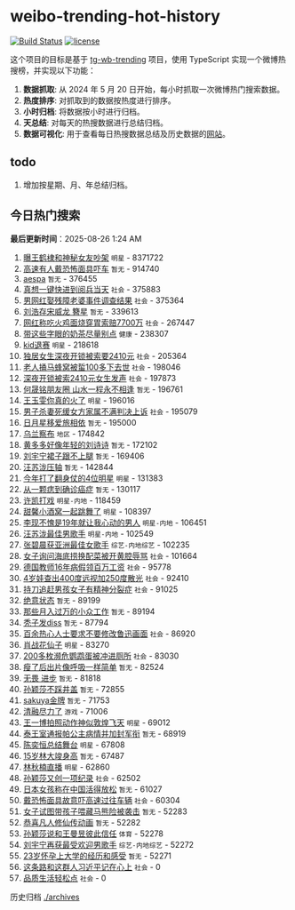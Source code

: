 # weibo-trending-hot-history

[![Build Status](https://github.com/lxw15337674/weibo-trending-hot-history/actions/workflows/nodejs.yml/badge.svg)](https://github.com/lxw15337674/weibo-trending-hot-history/actions)
[![license](https://img.shields.io/github/license/lxw15337674/weibo-trending-hot-history)](https://github.com/lxw15337674/weibo-trending-hot-history/blob/master/LICENSE)


这个项目的目标是基于 [tg-wb-trending](https://github.com/xiadd/tg-wb-trending) 项目，使用 TypeScript 实现一个微博热搜榜，并实现以下功能：

1. **数据抓取**: 从 2024 年 5 月 20 日开始，每小时抓取一次微博热门搜索数据。
2. **热度排序**: 对抓取到的数据按热度进行排序。
3. **小时归档**: 将数据按小时进行归档。
4. **天总结**: 对每天的热搜数据进行总结归档。
5. **数据可视化**: 用于查看每日热搜数据总结及历史数据的[网站](https://weibo-trending-hot-history.vercel.app/)。

## todo

1. 增加按星期、月、年总结归档。



## 今日热门搜索




























































































































































































































































































































































































































































































































































































































































































































































































































































































































































































































































































































































































































































































































































































































































































































































































































































































































































































































































































































































































































































































































































































































































































































































































































































































































































































































































































































































































































































































































































































































































































































































































































































































































































































































































































































































































































































































































































































































































































































































































































































































































































































































































































































































































































































































































































































































































































































































































































































































































































































































































































































































































































































































































































































































































































































































































































































































































































































































































































































































































































































































































































































































































































































































































































































































































































































































































































































































































































































































































































































































































































































































































































































































































































































































































































































































































































































































































































































































































































































































































































































































































































































































































































































































































































































































































































































































































































































































































































































































































































































































































































































































































































































































































































































































































































































































































































































































































































































































































































































































































































































































































































































































































































































































































































































































































































































































































































































































<!-- BEGIN -->

**最后更新时间**：2025-08-26 1:24 AM
1. [曝王鹤棣和神秘女友吵架](https://m.weibo.cn/search?containerid=100103type%3D1%26t%3D10%26q%3D%23%E6%9B%9D%E7%8E%8B%E9%B9%A4%E6%A3%A3%E5%92%8C%E7%A5%9E%E7%A7%98%E5%A5%B3%E5%8F%8B%E5%90%B5%E6%9E%B6%23&stream_entry_id=31&isnewpage=1&extparam=seat%3D1%26q%3D%2523%25E6%259B%259D%25E7%258E%258B%25E9%25B9%25A4%25E6%25A3%25A3%25E5%2592%258C%25E7%25A5%259E%25E7%25A7%2598%25E5%25A5%25B3%25E5%258F%258B%25E5%2590%25B5%25E6%259E%25B6%2523%26cate%3D5001%26stream_entry_id%3D31%26realpos%3D11%26dgr%3D0%26flag%3D4%26pos%3D11%26lcate%3D5001%26filter_type%3Drealtimehot%26band_rank%3D11%26c_type%3D31%26display_time%3D1756139730%26pre_seqid%3D17561397304110286734766) `明星` - 8371722
2. [高速有人戴恐怖面具吓车](https://m.weibo.cn/search?containerid=100103type%3D1%26t%3D10%26q%3D%23%E9%AB%98%E9%80%9F%E6%9C%89%E4%BA%BA%E6%88%B4%E6%81%90%E6%80%96%E9%9D%A2%E5%85%B7%E5%90%93%E8%BD%A6%23&stream_entry_id=31&isnewpage=1&extparam=seat%3D1%26q%3D%2523%25E9%25AB%2598%25E9%2580%259F%25E6%259C%2589%25E4%25BA%25BA%25E6%2588%25B4%25E6%2581%2590%25E6%2580%2596%25E9%259D%25A2%25E5%2585%25B7%25E5%2590%2593%25E8%25BD%25A6%2523%26cate%3D5001%26stream_entry_id%3D31%26realpos%3D1%26dgr%3D0%26flag%3D1%26pos%3D0%26lcate%3D5001%26filter_type%3Drealtimehot%26band_rank%3D1%26c_type%3D31%26display_time%3D1756139730%26pre_seqid%3D17561397304110286734766) `暂无` - 914740
3. [aespa](https://m.weibo.cn/search?containerid=100103type%3D1%26t%3D10%26q%3Daespa&stream_entry_id=31&isnewpage=1&extparam=seat%3D1%26q%3Daespa%26cate%3D5001%26stream_entry_id%3D31%26realpos%3D2%26dgr%3D0%26flag%3D1%26pos%3D1%26lcate%3D5001%26filter_type%3Drealtimehot%26band_rank%3D2%26c_type%3D31%26display_time%3D1756139730%26pre_seqid%3D17561397304110286734766) `暂无` - 376455
4. [真想一键快进到阅兵当天](https://m.weibo.cn/search?containerid=100103type%3D1%26t%3D10%26q%3D%23%E7%9C%9F%E6%83%B3%E4%B8%80%E9%94%AE%E5%BF%AB%E8%BF%9B%E5%88%B0%E9%98%85%E5%85%B5%E5%BD%93%E5%A4%A9%23&stream_entry_id=31&isnewpage=1&extparam=seat%3D1%26q%3D%2523%25E7%259C%259F%25E6%2583%25B3%25E4%25B8%2580%25E9%2594%25AE%25E5%25BF%25AB%25E8%25BF%259B%25E5%2588%25B0%25E9%2598%2585%25E5%2585%25B5%25E5%25BD%2593%25E5%25A4%25A9%2523%26cate%3D5001%26stream_entry_id%3D31%26realpos%3D3%26dgr%3D0%26flag%3D0%26pos%3D2%26lcate%3D5001%26filter_type%3Drealtimehot%26band_rank%3D3%26c_type%3D31%26display_time%3D1756139730%26pre_seqid%3D17561397304110286734766) `社会` - 375883
5. [男网红娶残障老婆事件调查结果](https://m.weibo.cn/search?containerid=100103type%3D1%26t%3D10%26q%3D%23%E7%94%B7%E7%BD%91%E7%BA%A2%E5%A8%B6%E6%AE%8B%E9%9A%9C%E8%80%81%E5%A9%86%E4%BA%8B%E4%BB%B6%E8%B0%83%E6%9F%A5%E7%BB%93%E6%9E%9C%23&stream_entry_id=31&isnewpage=1&extparam=seat%3D1%26q%3D%2523%25E7%2594%25B7%25E7%25BD%2591%25E7%25BA%25A2%25E5%25A8%25B6%25E6%25AE%258B%25E9%259A%259C%25E8%2580%2581%25E5%25A9%2586%25E4%25BA%258B%25E4%25BB%25B6%25E8%25B0%2583%25E6%259F%25A5%25E7%25BB%2593%25E6%259E%259C%2523%26cate%3D5001%26stream_entry_id%3D31%26realpos%3D4%26dgr%3D0%26flag%3D0%26pos%3D4%26lcate%3D5001%26filter_type%3Drealtimehot%26band_rank%3D4%26c_type%3D31%26display_time%3D1756139730%26pre_seqid%3D17561397304110286734766) `社会` - 375364
6. [刘浩存宋威龙 簪星](https://m.weibo.cn/search?containerid=100103type%3D1%26t%3D10%26q%3D%E5%88%98%E6%B5%A9%E5%AD%98%E5%AE%8B%E5%A8%81%E9%BE%99+%E7%B0%AA%E6%98%9F&stream_entry_id=31&isnewpage=1&extparam=seat%3D1%26q%3D%25E5%2588%2598%25E6%25B5%25A9%25E5%25AD%2598%25E5%25AE%258B%25E5%25A8%2581%25E9%25BE%2599%2520%25E7%25B0%25AA%25E6%2598%259F%26cate%3D5001%26stream_entry_id%3D31%26realpos%3D5%26dgr%3D0%26flag%3D1%26pos%3D5%26lcate%3D5001%26filter_type%3Drealtimehot%26band_rank%3D5%26c_type%3D31%26display_time%3D1756139730%26pre_seqid%3D17561397304110286734766) `暂无` - 339613
7. [网红称吃火鸡面烧穿胃索赔7700万](https://m.weibo.cn/search?containerid=100103type%3D1%26t%3D10%26q%3D%23%E7%BD%91%E7%BA%A2%E7%A7%B0%E5%90%83%E7%81%AB%E9%B8%A1%E9%9D%A2%E7%83%A7%E7%A9%BF%E8%83%83%E7%B4%A2%E8%B5%947700%E4%B8%87%23&stream_entry_id=31&isnewpage=1&extparam=seat%3D1%26q%3D%2523%25E7%25BD%2591%25E7%25BA%25A2%25E7%25A7%25B0%25E5%2590%2583%25E7%2581%25AB%25E9%25B8%25A1%25E9%259D%25A2%25E7%2583%25A7%25E7%25A9%25BF%25E8%2583%2583%25E7%25B4%25A2%25E8%25B5%25947700%25E4%25B8%2587%2523%26cate%3D5001%26stream_entry_id%3D31%26realpos%3D6%26dgr%3D0%26flag%3D0%26pos%3D6%26lcate%3D5001%26filter_type%3Drealtimehot%26band_rank%3D6%26c_type%3D31%26display_time%3D1756139730%26pre_seqid%3D17561397304110286734766) `社会` - 267447
8. [带这些字眼的奶茶尽量别点](https://m.weibo.cn/search?containerid=100103type%3D1%26t%3D10%26q%3D%23%E5%B8%A6%E8%BF%99%E4%BA%9B%E5%AD%97%E7%9C%BC%E7%9A%84%E5%A5%B6%E8%8C%B6%E5%B0%BD%E9%87%8F%E5%88%AB%E7%82%B9%23&stream_entry_id=31&isnewpage=1&extparam=seat%3D1%26q%3D%2523%25E5%25B8%25A6%25E8%25BF%2599%25E4%25BA%259B%25E5%25AD%2597%25E7%259C%25BC%25E7%259A%2584%25E5%25A5%25B6%25E8%258C%25B6%25E5%25B0%25BD%25E9%2587%258F%25E5%2588%25AB%25E7%2582%25B9%2523%26cate%3D5001%26stream_entry_id%3D31%26realpos%3D7%26dgr%3D0%26flag%3D0%26pos%3D7%26lcate%3D5001%26filter_type%3Drealtimehot%26band_rank%3D7%26c_type%3D31%26display_time%3D1756139730%26pre_seqid%3D17561397304110286734766) `健康` - 238307
9. [kid退赛](https://m.weibo.cn/search?containerid=100103type%3D1%26t%3D10%26q%3D%23kid%E9%80%80%E8%B5%9B%23&stream_entry_id=31&isnewpage=1&extparam=seat%3D1%26q%3D%2523kid%25E9%2580%2580%25E8%25B5%259B%2523%26cate%3D5001%26stream_entry_id%3D31%26realpos%3D18%26dgr%3D0%26flag%3D0%26pos%3D18%26lcate%3D5001%26filter_type%3Drealtimehot%26band_rank%3D18%26c_type%3D31%26display_time%3D1756139730%26pre_seqid%3D17561397304110286734766) `明星` - 218618
10. [独居女生深夜开锁被索要2410元](https://m.weibo.cn/search?containerid=100103type%3D1%26t%3D10%26q%3D%23%E7%8B%AC%E5%B1%85%E5%A5%B3%E7%94%9F%E6%B7%B1%E5%A4%9C%E5%BC%80%E9%94%81%E8%A2%AB%E7%B4%A2%E8%A6%812410%E5%85%83%23&stream_entry_id=31&isnewpage=1&extparam=seat%3D1%26q%3D%2523%25E7%258B%25AC%25E5%25B1%2585%25E5%25A5%25B3%25E7%2594%259F%25E6%25B7%25B1%25E5%25A4%259C%25E5%25BC%2580%25E9%2594%2581%25E8%25A2%25AB%25E7%25B4%25A2%25E8%25A6%25812410%25E5%2585%2583%2523%26cate%3D5001%26stream_entry_id%3D31%26realpos%3D8%26dgr%3D0%26flag%3D1%26pos%3D8%26lcate%3D5001%26filter_type%3Drealtimehot%26band_rank%3D8%26c_type%3D31%26display_time%3D1756139730%26pre_seqid%3D17561397304110286734766) `社会` - 205364
11. [老人捅马蜂窝被蜇100多下去世](https://m.weibo.cn/search?containerid=100103type%3D1%26t%3D10%26q%3D%23%E8%80%81%E4%BA%BA%E6%8D%85%E9%A9%AC%E8%9C%82%E7%AA%9D%E8%A2%AB%E8%9C%87100%E5%A4%9A%E4%B8%8B%E5%8E%BB%E4%B8%96%23&stream_entry_id=31&isnewpage=1&extparam=seat%3D1%26q%3D%2523%25E8%2580%2581%25E4%25BA%25BA%25E6%258D%2585%25E9%25A9%25AC%25E8%259C%2582%25E7%25AA%259D%25E8%25A2%25AB%25E8%259C%2587100%25E5%25A4%259A%25E4%25B8%258B%25E5%258E%25BB%25E4%25B8%2596%2523%26cate%3D5001%26stream_entry_id%3D31%26realpos%3D9%26dgr%3D0%26flag%3D1%26pos%3D9%26lcate%3D5001%26filter_type%3Drealtimehot%26band_rank%3D9%26c_type%3D31%26display_time%3D1756139730%26pre_seqid%3D17561397304110286734766) `社会` - 198046
12. [深夜开锁被索2410元女生发声](https://m.weibo.cn/search?containerid=100103type%3D1%26t%3D10%26q%3D%23%E6%B7%B1%E5%A4%9C%E5%BC%80%E9%94%81%E8%A2%AB%E7%B4%A22410%E5%85%83%E5%A5%B3%E7%94%9F%E5%8F%91%E5%A3%B0%23&stream_entry_id=31&isnewpage=1&extparam=seat%3D1%26q%3D%2523%25E6%25B7%25B1%25E5%25A4%259C%25E5%25BC%2580%25E9%2594%2581%25E8%25A2%25AB%25E7%25B4%25A22410%25E5%2585%2583%25E5%25A5%25B3%25E7%2594%259F%25E5%258F%2591%25E5%25A3%25B0%2523%26cate%3D5001%26stream_entry_id%3D31%26realpos%3D10%26dgr%3D0%26flag%3D1%26pos%3D10%26lcate%3D5001%26filter_type%3Drealtimehot%26band_rank%3D10%26c_type%3D31%26display_time%3D1756139730%26pre_seqid%3D17561397304110286734766) `社会` - 197873
13. [何晟铭朋友圈 山水一程永不相逢](https://m.weibo.cn/search?containerid=100103type%3D1%26t%3D10%26q%3D%E4%BD%95%E6%99%9F%E9%93%AD%E6%9C%8B%E5%8F%8B%E5%9C%88+%E5%B1%B1%E6%B0%B4%E4%B8%80%E7%A8%8B%E6%B0%B8%E4%B8%8D%E7%9B%B8%E9%80%A2&stream_entry_id=31&isnewpage=1&extparam=seat%3D1%26q%3D%25E4%25BD%2595%25E6%2599%259F%25E9%2593%25AD%25E6%259C%258B%25E5%258F%258B%25E5%259C%2588%2520%25E5%25B1%25B1%25E6%25B0%25B4%25E4%25B8%2580%25E7%25A8%258B%25E6%25B0%25B8%25E4%25B8%258D%25E7%259B%25B8%25E9%2580%25A2%26cate%3D5001%26stream_entry_id%3D31%26realpos%3D12%26dgr%3D0%26flag%3D2%26pos%3D12%26lcate%3D5001%26filter_type%3Drealtimehot%26band_rank%3D12%26c_type%3D31%26display_time%3D1756139730%26pre_seqid%3D17561397304110286734766) `暂无` - 196761
14. [王玉雯你真的火了](https://m.weibo.cn/search?containerid=100103type%3D1%26t%3D10%26q%3D%23%E7%8E%8B%E7%8E%89%E9%9B%AF%E4%BD%A0%E7%9C%9F%E7%9A%84%E7%81%AB%E4%BA%86%23&stream_entry_id=31&isnewpage=1&extparam=seat%3D1%26q%3D%2523%25E7%258E%258B%25E7%258E%2589%25E9%259B%25AF%25E4%25BD%25A0%25E7%259C%259F%25E7%259A%2584%25E7%2581%25AB%25E4%25BA%2586%2523%26cate%3D5001%26stream_entry_id%3D31%26realpos%3D13%26dgr%3D0%26flag%3D0%26pos%3D13%26lcate%3D5001%26filter_type%3Drealtimehot%26band_rank%3D13%26c_type%3D31%26display_time%3D1756139730%26pre_seqid%3D17561397304110286734766) `明星` - 196016
15. [男子杀妻死缓女方家属不满判决上诉](https://m.weibo.cn/search?containerid=100103type%3D1%26t%3D10%26q%3D%23%E7%94%B7%E5%AD%90%E6%9D%80%E5%A6%BB%E6%AD%BB%E7%BC%93%E5%A5%B3%E6%96%B9%E5%AE%B6%E5%B1%9E%E4%B8%8D%E6%BB%A1%E5%88%A4%E5%86%B3%E4%B8%8A%E8%AF%89%23&stream_entry_id=31&isnewpage=1&extparam=seat%3D1%26q%3D%2523%25E7%2594%25B7%25E5%25AD%2590%25E6%259D%2580%25E5%25A6%25BB%25E6%25AD%25BB%25E7%25BC%2593%25E5%25A5%25B3%25E6%2596%25B9%25E5%25AE%25B6%25E5%25B1%259E%25E4%25B8%258D%25E6%25BB%25A1%25E5%2588%25A4%25E5%2586%25B3%25E4%25B8%258A%25E8%25AF%2589%2523%26cate%3D5001%26stream_entry_id%3D31%26realpos%3D14%26dgr%3D0%26flag%3D0%26pos%3D14%26lcate%3D5001%26filter_type%3Drealtimehot%26band_rank%3D14%26c_type%3D31%26display_time%3D1756139730%26pre_seqid%3D17561397304110286734766) `社会` - 195079
16. [日月星移爱旅相依](https://m.weibo.cn/search?containerid=100103type%3D1%26t%3D10%26q%3D%23%E6%97%A5%E6%9C%88%E6%98%9F%E7%A7%BB%E7%88%B1%E6%97%85%E7%9B%B8%E4%BE%9D%23&stream_entry_id=31&isnewpage=1&extparam=seat%3D1%26q%3D%2523%25E6%2597%25A5%25E6%259C%2588%25E6%2598%259F%25E7%25A7%25BB%25E7%2588%25B1%25E6%2597%2585%25E7%259B%25B8%25E4%25BE%259D%2523%26cate%3D5001%26stream_entry_id%3D31%26realpos%3D15%26dgr%3D0%26flag%3D0%26pos%3D15%26lcate%3D5001%26filter_type%3Drealtimehot%26band_rank%3D15%26c_type%3D31%26display_time%3D1756139730%26pre_seqid%3D17561397304110286734766) `暂无` - 195000
17. [乌兰察布](https://m.weibo.cn/search?containerid=100103type%3D1%26t%3D10%26q%3D%23%E4%B9%8C%E5%85%B0%E5%AF%9F%E5%B8%83%23&stream_entry_id=31&isnewpage=1&extparam=seat%3D1%26q%3D%2523%25E4%25B9%258C%25E5%2585%25B0%25E5%25AF%259F%25E5%25B8%2583%2523%26cate%3D5001%26stream_entry_id%3D31%26realpos%3D21%26dgr%3D0%26flag%3D1%26pos%3D21%26lcate%3D5001%26filter_type%3Drealtimehot%26band_rank%3D21%26c_type%3D31%26display_time%3D1756139730%26pre_seqid%3D17561397304110286734766) `地区` - 174842
18. [黄多多好像年轻的刘诗诗](https://m.weibo.cn/search?containerid=100103type%3D1%26t%3D10%26q%3D%E9%BB%84%E5%A4%9A%E5%A4%9A%E5%A5%BD%E5%83%8F%E5%B9%B4%E8%BD%BB%E7%9A%84%E5%88%98%E8%AF%97%E8%AF%97&stream_entry_id=31&isnewpage=1&extparam=seat%3D1%26q%3D%25E9%25BB%2584%25E5%25A4%259A%25E5%25A4%259A%25E5%25A5%25BD%25E5%2583%258F%25E5%25B9%25B4%25E8%25BD%25BB%25E7%259A%2584%25E5%2588%2598%25E8%25AF%2597%25E8%25AF%2597%26cate%3D5001%26stream_entry_id%3D31%26realpos%3D16%26dgr%3D0%26flag%3D0%26pos%3D16%26lcate%3D5001%26filter_type%3Drealtimehot%26band_rank%3D16%26c_type%3D31%26display_time%3D1756139730%26pre_seqid%3D17561397304110286734766) `暂无` - 172102
19. [刘宇宁裙子跟不上腿](https://m.weibo.cn/search?containerid=100103type%3D1%26t%3D10%26q%3D%E5%88%98%E5%AE%87%E5%AE%81%E8%A3%99%E5%AD%90%E8%B7%9F%E4%B8%8D%E4%B8%8A%E8%85%BF&stream_entry_id=31&isnewpage=1&extparam=seat%3D1%26q%3D%25E5%2588%2598%25E5%25AE%2587%25E5%25AE%2581%25E8%25A3%2599%25E5%25AD%2590%25E8%25B7%259F%25E4%25B8%258D%25E4%25B8%258A%25E8%2585%25BF%26cate%3D5001%26stream_entry_id%3D31%26realpos%3D17%26dgr%3D0%26flag%3D0%26pos%3D17%26lcate%3D5001%26filter_type%3Drealtimehot%26band_rank%3D17%26c_type%3D31%26display_time%3D1756139730%26pre_seqid%3D17561397304110286734766) `暂无` - 169406
20. [汪苏泷压轴](https://m.weibo.cn/search?containerid=100103type%3D1%26t%3D10%26q%3D%E6%B1%AA%E8%8B%8F%E6%B3%B7%E5%8E%8B%E8%BD%B4&stream_entry_id=31&isnewpage=1&extparam=seat%3D1%26q%3D%25E6%25B1%25AA%25E8%258B%258F%25E6%25B3%25B7%25E5%258E%258B%25E8%25BD%25B4%26cate%3D5001%26stream_entry_id%3D31%26realpos%3D19%26dgr%3D0%26flag%3D1%26pos%3D19%26lcate%3D5001%26filter_type%3Drealtimehot%26band_rank%3D19%26c_type%3D31%26display_time%3D1756139730%26pre_seqid%3D17561397304110286734766) `暂无` - 142844
21. [今年打了翻身仗的4位明星](https://m.weibo.cn/search?containerid=100103type%3D1%26t%3D10%26q%3D%23%E4%BB%8A%E5%B9%B4%E6%89%93%E4%BA%86%E7%BF%BB%E8%BA%AB%E4%BB%97%E7%9A%844%E4%BD%8D%E6%98%8E%E6%98%9F%23&stream_entry_id=31&isnewpage=1&extparam=seat%3D1%26q%3D%2523%25E4%25BB%258A%25E5%25B9%25B4%25E6%2589%2593%25E4%25BA%2586%25E7%25BF%25BB%25E8%25BA%25AB%25E4%25BB%2597%25E7%259A%25844%25E4%25BD%258D%25E6%2598%258E%25E6%2598%259F%2523%26cate%3D5001%26stream_entry_id%3D31%26realpos%3D20%26dgr%3D0%26flag%3D0%26pos%3D20%26lcate%3D5001%26filter_type%3Drealtimehot%26band_rank%3D20%26c_type%3D31%26display_time%3D1756139730%26pre_seqid%3D17561397304110286734766) `明星` - 131383
22. [从一颗痣到确诊癌症](https://m.weibo.cn/search?containerid=100103type%3D1%26t%3D10%26q%3D%E4%BB%8E%E4%B8%80%E9%A2%97%E7%97%A3%E5%88%B0%E7%A1%AE%E8%AF%8A%E7%99%8C%E7%97%87&stream_entry_id=31&isnewpage=1&extparam=seat%3D1%26q%3D%25E4%25BB%258E%25E4%25B8%2580%25E9%25A2%2597%25E7%2597%25A3%25E5%2588%25B0%25E7%25A1%25AE%25E8%25AF%258A%25E7%2599%258C%25E7%2597%2587%26cate%3D5001%26stream_entry_id%3D31%26realpos%3D22%26dgr%3D0%26flag%3D0%26pos%3D22%26lcate%3D5001%26filter_type%3Drealtimehot%26band_rank%3D22%26c_type%3D31%26display_time%3D1756139730%26pre_seqid%3D17561397304110286734766) `暂无` - 130117
23. [许凯打戏](https://m.weibo.cn/search?containerid=100103type%3D1%26t%3D10%26q%3D%E8%AE%B8%E5%87%AF%E6%89%93%E6%88%8F&stream_entry_id=31&isnewpage=1&extparam=seat%3D1%26q%3D%25E8%25AE%25B8%25E5%2587%25AF%25E6%2589%2593%25E6%2588%258F%26cate%3D5001%26stream_entry_id%3D31%26realpos%3D23%26dgr%3D0%26flag%3D0%26pos%3D23%26lcate%3D5001%26filter_type%3Drealtimehot%26band_rank%3D23%26c_type%3D31%26display_time%3D1756139730%26pre_seqid%3D17561397304110286734766) `明星-内地` - 118459
24. [甜馨小酒窝一起跳舞了](https://m.weibo.cn/search?containerid=100103type%3D1%26t%3D10%26q%3D%23%E7%94%9C%E9%A6%A8%E5%B0%8F%E9%85%92%E7%AA%9D%E4%B8%80%E8%B5%B7%E8%B7%B3%E8%88%9E%E4%BA%86%23&stream_entry_id=31&isnewpage=1&extparam=seat%3D1%26q%3D%2523%25E7%2594%259C%25E9%25A6%25A8%25E5%25B0%258F%25E9%2585%2592%25E7%25AA%259D%25E4%25B8%2580%25E8%25B5%25B7%25E8%25B7%25B3%25E8%2588%259E%25E4%25BA%2586%2523%26cate%3D5001%26stream_entry_id%3D31%26realpos%3D24%26dgr%3D0%26flag%3D0%26pos%3D24%26lcate%3D5001%26filter_type%3Drealtimehot%26band_rank%3D24%26c_type%3D31%26display_time%3D1756139730%26pre_seqid%3D17561397304110286734766) `明星` - 108397
25. [李现不愧是19年就让我心动的男人](https://m.weibo.cn/search?containerid=100103type%3D1%26t%3D10%26q%3D%E6%9D%8E%E7%8E%B0%E4%B8%8D%E6%84%A7%E6%98%AF19%E5%B9%B4%E5%B0%B1%E8%AE%A9%E6%88%91%E5%BF%83%E5%8A%A8%E7%9A%84%E7%94%B7%E4%BA%BA&stream_entry_id=31&isnewpage=1&extparam=seat%3D1%26q%3D%25E6%259D%258E%25E7%258E%25B0%25E4%25B8%258D%25E6%2584%25A7%25E6%2598%25AF19%25E5%25B9%25B4%25E5%25B0%25B1%25E8%25AE%25A9%25E6%2588%2591%25E5%25BF%2583%25E5%258A%25A8%25E7%259A%2584%25E7%2594%25B7%25E4%25BA%25BA%26cate%3D5001%26stream_entry_id%3D31%26realpos%3D25%26dgr%3D0%26flag%3D1%26pos%3D25%26lcate%3D5001%26filter_type%3Drealtimehot%26band_rank%3D25%26c_type%3D31%26display_time%3D1756139730%26pre_seqid%3D17561397304110286734766) `明星-内地` - 106451
26. [汪苏泷最佳男歌手](https://m.weibo.cn/search?containerid=100103type%3D1%26t%3D10%26q%3D%23%E6%B1%AA%E8%8B%8F%E6%B3%B7%E6%9C%80%E4%BD%B3%E7%94%B7%E6%AD%8C%E6%89%8B%23&stream_entry_id=31&isnewpage=1&extparam=seat%3D1%26q%3D%2523%25E6%25B1%25AA%25E8%258B%258F%25E6%25B3%25B7%25E6%259C%2580%25E4%25BD%25B3%25E7%2594%25B7%25E6%25AD%258C%25E6%2589%258B%2523%26cate%3D5001%26stream_entry_id%3D31%26realpos%3D26%26dgr%3D0%26flag%3D1%26pos%3D26%26lcate%3D5001%26filter_type%3Drealtimehot%26band_rank%3D26%26c_type%3D31%26display_time%3D1756139730%26pre_seqid%3D17561397304110286734766) `明星-内地` - 102549
27. [张碧晨获亚洲最佳女歌手](https://m.weibo.cn/search?containerid=100103type%3D1%26t%3D10%26q%3D%23%E5%BC%A0%E7%A2%A7%E6%99%A8%E8%8E%B7%E4%BA%9A%E6%B4%B2%E6%9C%80%E4%BD%B3%E5%A5%B3%E6%AD%8C%E6%89%8B%23&stream_entry_id=31&isnewpage=1&extparam=seat%3D1%26q%3D%2523%25E5%25BC%25A0%25E7%25A2%25A7%25E6%2599%25A8%25E8%258E%25B7%25E4%25BA%259A%25E6%25B4%25B2%25E6%259C%2580%25E4%25BD%25B3%25E5%25A5%25B3%25E6%25AD%258C%25E6%2589%258B%2523%26cate%3D5001%26stream_entry_id%3D31%26realpos%3D27%26dgr%3D0%26flag%3D0%26pos%3D27%26lcate%3D5001%26filter_type%3Drealtimehot%26band_rank%3D27%26c_type%3D31%26display_time%3D1756139730%26pre_seqid%3D17561397304110286734766) `综艺-内地综艺` - 102235
28. [女子询问海底捞换配菜被开黄腔辱骂](https://m.weibo.cn/search?containerid=100103type%3D1%26t%3D10%26q%3D%23%E5%A5%B3%E5%AD%90%E8%AF%A2%E9%97%AE%E6%B5%B7%E5%BA%95%E6%8D%9E%E6%8D%A2%E9%85%8D%E8%8F%9C%E8%A2%AB%E5%BC%80%E9%BB%84%E8%85%94%E8%BE%B1%E9%AA%82%23&stream_entry_id=31&isnewpage=1&extparam=seat%3D1%26q%3D%2523%25E5%25A5%25B3%25E5%25AD%2590%25E8%25AF%25A2%25E9%2597%25AE%25E6%25B5%25B7%25E5%25BA%2595%25E6%258D%259E%25E6%258D%25A2%25E9%2585%258D%25E8%258F%259C%25E8%25A2%25AB%25E5%25BC%2580%25E9%25BB%2584%25E8%2585%2594%25E8%25BE%25B1%25E9%25AA%2582%2523%26cate%3D5001%26stream_entry_id%3D31%26realpos%3D28%26dgr%3D0%26flag%3D0%26pos%3D28%26lcate%3D5001%26filter_type%3Drealtimehot%26band_rank%3D28%26c_type%3D31%26display_time%3D1756139730%26pre_seqid%3D17561397304110286734766) `社会` - 101664
29. [德国教师16年病假领百万工资](https://m.weibo.cn/search?containerid=100103type%3D1%26t%3D10%26q%3D%23%E5%BE%B7%E5%9B%BD%E6%95%99%E5%B8%8816%E5%B9%B4%E7%97%85%E5%81%87%E9%A2%86%E7%99%BE%E4%B8%87%E5%B7%A5%E8%B5%84%23&stream_entry_id=31&isnewpage=1&extparam=seat%3D1%26q%3D%2523%25E5%25BE%25B7%25E5%259B%25BD%25E6%2595%2599%25E5%25B8%258816%25E5%25B9%25B4%25E7%2597%2585%25E5%2581%2587%25E9%25A2%2586%25E7%2599%25BE%25E4%25B8%2587%25E5%25B7%25A5%25E8%25B5%2584%2523%26cate%3D5001%26stream_entry_id%3D31%26realpos%3D29%26dgr%3D0%26flag%3D1%26pos%3D29%26lcate%3D5001%26filter_type%3Drealtimehot%26band_rank%3D29%26c_type%3D31%26display_time%3D1756139730%26pre_seqid%3D17561397304110286734766) `社会` - 95778
30. [4岁娃查出400度远视加250度散光](https://m.weibo.cn/search?containerid=100103type%3D1%26t%3D10%26q%3D%234%E5%B2%81%E5%A8%83%E6%9F%A5%E5%87%BA400%E5%BA%A6%E8%BF%9C%E8%A7%86%E5%8A%A0250%E5%BA%A6%E6%95%A3%E5%85%89%23&stream_entry_id=31&isnewpage=1&extparam=seat%3D1%26q%3D%25234%25E5%25B2%2581%25E5%25A8%2583%25E6%259F%25A5%25E5%2587%25BA400%25E5%25BA%25A6%25E8%25BF%259C%25E8%25A7%2586%25E5%258A%25A0250%25E5%25BA%25A6%25E6%2595%25A3%25E5%2585%2589%2523%26cate%3D5001%26stream_entry_id%3D31%26realpos%3D30%26dgr%3D0%26flag%3D0%26pos%3D30%26lcate%3D5001%26filter_type%3Drealtimehot%26band_rank%3D30%26c_type%3D31%26display_time%3D1756139730%26pre_seqid%3D17561397304110286734766) `社会` - 92410
31. [持刀追赶男孩女子有精神分裂症](https://m.weibo.cn/search?containerid=100103type%3D1%26t%3D10%26q%3D%23%E6%8C%81%E5%88%80%E8%BF%BD%E8%B5%B6%E7%94%B7%E5%AD%A9%E5%A5%B3%E5%AD%90%E6%9C%89%E7%B2%BE%E7%A5%9E%E5%88%86%E8%A3%82%E7%97%87%23&stream_entry_id=31&isnewpage=1&extparam=seat%3D1%26q%3D%2523%25E6%258C%2581%25E5%2588%2580%25E8%25BF%25BD%25E8%25B5%25B6%25E7%2594%25B7%25E5%25AD%25A9%25E5%25A5%25B3%25E5%25AD%2590%25E6%259C%2589%25E7%25B2%25BE%25E7%25A5%259E%25E5%2588%2586%25E8%25A3%2582%25E7%2597%2587%2523%26cate%3D5001%26stream_entry_id%3D31%26realpos%3D31%26dgr%3D0%26flag%3D0%26pos%3D31%26lcate%3D5001%26filter_type%3Drealtimehot%26band_rank%3D31%26c_type%3D31%26display_time%3D1756139730%26pre_seqid%3D17561397304110286734766) `社会` - 91025
32. [绝意状态](https://m.weibo.cn/search?containerid=100103type%3D1%26t%3D10%26q%3D%E7%BB%9D%E6%84%8F%E7%8A%B6%E6%80%81&stream_entry_id=31&isnewpage=1&extparam=seat%3D1%26q%3D%25E7%25BB%259D%25E6%2584%258F%25E7%258A%25B6%25E6%2580%2581%26cate%3D5001%26stream_entry_id%3D31%26realpos%3D32%26dgr%3D0%26flag%3D1%26pos%3D32%26lcate%3D5001%26filter_type%3Drealtimehot%26band_rank%3D32%26c_type%3D31%26display_time%3D1756139730%26pre_seqid%3D17561397304110286734766) `暂无` - 89199
33. [那些月入过万的小众工作](https://m.weibo.cn/search?containerid=100103type%3D1%26t%3D10%26q%3D%E9%82%A3%E4%BA%9B%E6%9C%88%E5%85%A5%E8%BF%87%E4%B8%87%E7%9A%84%E5%B0%8F%E4%BC%97%E5%B7%A5%E4%BD%9C&stream_entry_id=31&isnewpage=1&extparam=seat%3D1%26q%3D%25E9%2582%25A3%25E4%25BA%259B%25E6%259C%2588%25E5%2585%25A5%25E8%25BF%2587%25E4%25B8%2587%25E7%259A%2584%25E5%25B0%258F%25E4%25BC%2597%25E5%25B7%25A5%25E4%25BD%259C%26cate%3D5001%26stream_entry_id%3D31%26realpos%3D33%26dgr%3D0%26flag%3D0%26pos%3D33%26lcate%3D5001%26filter_type%3Drealtimehot%26band_rank%3D33%26c_type%3D31%26display_time%3D1756139730%26pre_seqid%3D17561397304110286734766) `暂无` - 89194
34. [秃子发diss](https://m.weibo.cn/search?containerid=100103type%3D1%26t%3D10%26q%3D%E7%A7%83%E5%AD%90%E5%8F%91diss&stream_entry_id=31&isnewpage=1&extparam=seat%3D1%26q%3D%25E7%25A7%2583%25E5%25AD%2590%25E5%258F%2591diss%26cate%3D5001%26stream_entry_id%3D31%26realpos%3D34%26dgr%3D0%26flag%3D0%26pos%3D34%26lcate%3D5001%26filter_type%3Drealtimehot%26band_rank%3D34%26c_type%3D31%26display_time%3D1756139730%26pre_seqid%3D17561397304110286734766) `暂无` - 87794
35. [百余热心人士要求不要修改鲁迅画面](https://m.weibo.cn/search?containerid=100103type%3D1%26t%3D10%26q%3D%23%E7%99%BE%E4%BD%99%E7%83%AD%E5%BF%83%E4%BA%BA%E5%A3%AB%E8%A6%81%E6%B1%82%E4%B8%8D%E8%A6%81%E4%BF%AE%E6%94%B9%E9%B2%81%E8%BF%85%E7%94%BB%E9%9D%A2%23&stream_entry_id=31&isnewpage=1&extparam=seat%3D1%26q%3D%2523%25E7%2599%25BE%25E4%25BD%2599%25E7%2583%25AD%25E5%25BF%2583%25E4%25BA%25BA%25E5%25A3%25AB%25E8%25A6%2581%25E6%25B1%2582%25E4%25B8%258D%25E8%25A6%2581%25E4%25BF%25AE%25E6%2594%25B9%25E9%25B2%2581%25E8%25BF%2585%25E7%2594%25BB%25E9%259D%25A2%2523%26cate%3D5001%26stream_entry_id%3D31%26realpos%3D35%26dgr%3D0%26flag%3D1%26pos%3D35%26lcate%3D5001%26filter_type%3Drealtimehot%26band_rank%3D35%26c_type%3D31%26display_time%3D1756139730%26pre_seqid%3D17561397304110286734766) `社会` - 86920
36. [肖战花仙子](https://m.weibo.cn/search?containerid=100103type%3D1%26t%3D10%26q%3D%23%E8%82%96%E6%88%98%E8%8A%B1%E4%BB%99%E5%AD%90%23&stream_entry_id=31&isnewpage=1&extparam=seat%3D1%26q%3D%2523%25E8%2582%2596%25E6%2588%2598%25E8%258A%25B1%25E4%25BB%2599%25E5%25AD%2590%2523%26cate%3D5001%26stream_entry_id%3D31%26realpos%3D36%26dgr%3D0%26flag%3D0%26pos%3D36%26lcate%3D5001%26filter_type%3Drealtimehot%26band_rank%3D36%26c_type%3D31%26display_time%3D1756139730%26pre_seqid%3D17561397304110286734766) `明星` - 83270
37. [200多枚濒危鹦鹉蛋被冲进厕所](https://m.weibo.cn/search?containerid=100103type%3D1%26t%3D10%26q%3D%23200%E5%A4%9A%E6%9E%9A%E6%BF%92%E5%8D%B1%E9%B9%A6%E9%B9%89%E8%9B%8B%E8%A2%AB%E5%86%B2%E8%BF%9B%E5%8E%95%E6%89%80%23&stream_entry_id=31&isnewpage=1&extparam=seat%3D1%26q%3D%2523200%25E5%25A4%259A%25E6%259E%259A%25E6%25BF%2592%25E5%258D%25B1%25E9%25B9%25A6%25E9%25B9%2589%25E8%259B%258B%25E8%25A2%25AB%25E5%2586%25B2%25E8%25BF%259B%25E5%258E%2595%25E6%2589%2580%2523%26cate%3D5001%26stream_entry_id%3D31%26realpos%3D37%26dgr%3D0%26flag%3D1%26pos%3D37%26lcate%3D5001%26filter_type%3Drealtimehot%26band_rank%3D37%26c_type%3D31%26display_time%3D1756139730%26pre_seqid%3D17561397304110286734766) `社会` - 83030
38. [瘦了后出片像呼吸一样简单](https://m.weibo.cn/search?containerid=100103type%3D1%26t%3D10%26q%3D%E7%98%A6%E4%BA%86%E5%90%8E%E5%87%BA%E7%89%87%E5%83%8F%E5%91%BC%E5%90%B8%E4%B8%80%E6%A0%B7%E7%AE%80%E5%8D%95&stream_entry_id=31&isnewpage=1&extparam=seat%3D1%26q%3D%25E7%2598%25A6%25E4%25BA%2586%25E5%2590%258E%25E5%2587%25BA%25E7%2589%2587%25E5%2583%258F%25E5%2591%25BC%25E5%2590%25B8%25E4%25B8%2580%25E6%25A0%25B7%25E7%25AE%2580%25E5%258D%2595%26cate%3D5001%26stream_entry_id%3D31%26realpos%3D38%26dgr%3D0%26flag%3D0%26pos%3D38%26lcate%3D5001%26filter_type%3Drealtimehot%26band_rank%3D38%26c_type%3D31%26display_time%3D1756139730%26pre_seqid%3D17561397304110286734766) `暂无` - 82524
39. [无畏 进步](https://m.weibo.cn/search?containerid=100103type%3D1%26t%3D10%26q%3D%E6%97%A0%E7%95%8F+%E8%BF%9B%E6%AD%A5&stream_entry_id=31&isnewpage=1&extparam=seat%3D1%26q%3D%25E6%2597%25A0%25E7%2595%258F%2520%25E8%25BF%259B%25E6%25AD%25A5%26cate%3D5001%26stream_entry_id%3D31%26realpos%3D39%26dgr%3D0%26flag%3D1%26pos%3D39%26lcate%3D5001%26filter_type%3Drealtimehot%26band_rank%3D39%26c_type%3D31%26display_time%3D1756139730%26pre_seqid%3D17561397304110286734766) `暂无` - 81818
40. [孙颖莎不踩井盖](https://m.weibo.cn/search?containerid=100103type%3D1%26t%3D10%26q%3D%E5%AD%99%E9%A2%96%E8%8E%8E%E4%B8%8D%E8%B8%A9%E4%BA%95%E7%9B%96&stream_entry_id=31&isnewpage=1&extparam=seat%3D1%26q%3D%25E5%25AD%2599%25E9%25A2%2596%25E8%258E%258E%25E4%25B8%258D%25E8%25B8%25A9%25E4%25BA%2595%25E7%259B%2596%26cate%3D5001%26stream_entry_id%3D31%26realpos%3D40%26dgr%3D0%26flag%3D0%26pos%3D40%26lcate%3D5001%26filter_type%3Drealtimehot%26band_rank%3D40%26c_type%3D31%26display_time%3D1756139730%26pre_seqid%3D17561397304110286734766) `暂无` - 72855
41. [sakuya金牌](https://m.weibo.cn/search?containerid=100103type%3D1%26t%3D10%26q%3Dsakuya%E9%87%91%E7%89%8C&stream_entry_id=31&isnewpage=1&extparam=seat%3D1%26q%3Dsakuya%25E9%2587%2591%25E7%2589%258C%26cate%3D5001%26stream_entry_id%3D31%26realpos%3D41%26dgr%3D0%26flag%3D1%26pos%3D41%26lcate%3D5001%26filter_type%3Drealtimehot%26band_rank%3D41%26c_type%3D31%26display_time%3D1756139730%26pre_seqid%3D17561397304110286734766) `暂无` - 71753
42. [清融尽力了](https://m.weibo.cn/search?containerid=100103type%3D1%26t%3D10%26q%3D%E6%B8%85%E8%9E%8D%E5%B0%BD%E5%8A%9B%E4%BA%86&stream_entry_id=31&isnewpage=1&extparam=seat%3D1%26q%3D%25E6%25B8%2585%25E8%259E%258D%25E5%25B0%25BD%25E5%258A%259B%25E4%25BA%2586%26cate%3D5001%26stream_entry_id%3D31%26realpos%3D42%26dgr%3D0%26flag%3D1%26pos%3D42%26lcate%3D5001%26filter_type%3Drealtimehot%26band_rank%3D42%26c_type%3D31%26display_time%3D1756139730%26pre_seqid%3D17561397304110286734766) `游戏` - 71006
43. [王一博拍照动作神似敦煌飞天](https://m.weibo.cn/search?containerid=100103type%3D1%26t%3D10%26q%3D%E7%8E%8B%E4%B8%80%E5%8D%9A%E6%8B%8D%E7%85%A7%E5%8A%A8%E4%BD%9C%E7%A5%9E%E4%BC%BC%E6%95%A6%E7%85%8C%E9%A3%9E%E5%A4%A9&stream_entry_id=31&isnewpage=1&extparam=seat%3D1%26q%3D%25E7%258E%258B%25E4%25B8%2580%25E5%258D%259A%25E6%258B%258D%25E7%2585%25A7%25E5%258A%25A8%25E4%25BD%259C%25E7%25A5%259E%25E4%25BC%25BC%25E6%2595%25A6%25E7%2585%258C%25E9%25A3%259E%25E5%25A4%25A9%26cate%3D5001%26stream_entry_id%3D31%26realpos%3D43%26dgr%3D0%26flag%3D0%26pos%3D43%26lcate%3D5001%26filter_type%3Drealtimehot%26band_rank%3D43%26c_type%3D31%26display_time%3D1756139730%26pre_seqid%3D17561397304110286734766) `明星` - 69012
44. [泰王室通报帕公主病情并加封军衔](https://m.weibo.cn/search?containerid=100103type%3D1%26t%3D10%26q%3D%E6%B3%B0%E7%8E%8B%E5%AE%A4%E9%80%9A%E6%8A%A5%E5%B8%95%E5%85%AC%E4%B8%BB%E7%97%85%E6%83%85%E5%B9%B6%E5%8A%A0%E5%B0%81%E5%86%9B%E8%A1%94&stream_entry_id=31&isnewpage=1&extparam=seat%3D1%26q%3D%25E6%25B3%25B0%25E7%258E%258B%25E5%25AE%25A4%25E9%2580%259A%25E6%258A%25A5%25E5%25B8%2595%25E5%2585%25AC%25E4%25B8%25BB%25E7%2597%2585%25E6%2583%2585%25E5%25B9%25B6%25E5%258A%25A0%25E5%25B0%2581%25E5%2586%259B%25E8%25A1%2594%26cate%3D5001%26stream_entry_id%3D31%26realpos%3D44%26dgr%3D0%26flag%3D1%26pos%3D44%26lcate%3D5001%26filter_type%3Drealtimehot%26band_rank%3D44%26c_type%3D31%26display_time%3D1756139730%26pre_seqid%3D17561397304110286734766) `暂无` - 68919
45. [陈奕恒总结舞台](https://m.weibo.cn/search?containerid=100103type%3D1%26t%3D10%26q%3D%E9%99%88%E5%A5%95%E6%81%92%E6%80%BB%E7%BB%93%E8%88%9E%E5%8F%B0&stream_entry_id=31&isnewpage=1&extparam=seat%3D1%26q%3D%25E9%2599%2588%25E5%25A5%2595%25E6%2581%2592%25E6%2580%25BB%25E7%25BB%2593%25E8%2588%259E%25E5%258F%25B0%26cate%3D5001%26stream_entry_id%3D31%26realpos%3D45%26dgr%3D0%26flag%3D0%26pos%3D45%26lcate%3D5001%26filter_type%3Drealtimehot%26band_rank%3D45%26c_type%3D31%26display_time%3D1756139730%26pre_seqid%3D17561397304110286734766) `明星` - 67808
46. [15岁林大竣身高](https://m.weibo.cn/search?containerid=100103type%3D1%26t%3D10%26q%3D15%E5%B2%81%E6%9E%97%E5%A4%A7%E7%AB%A3%E8%BA%AB%E9%AB%98&stream_entry_id=31&isnewpage=1&extparam=seat%3D1%26q%3D15%25E5%25B2%2581%25E6%259E%2597%25E5%25A4%25A7%25E7%25AB%25A3%25E8%25BA%25AB%25E9%25AB%2598%26cate%3D5001%26stream_entry_id%3D31%26realpos%3D46%26dgr%3D0%26flag%3D0%26pos%3D46%26lcate%3D5001%26filter_type%3Drealtimehot%26band_rank%3D46%26c_type%3D31%26display_time%3D1756139730%26pre_seqid%3D17561397304110286734766) `暂无` - 67487
47. [林秋楠直播](https://m.weibo.cn/search?containerid=100103type%3D1%26t%3D10%26q%3D%23%E6%9E%97%E7%A7%8B%E6%A5%A0%E7%9B%B4%E6%92%AD%23&stream_entry_id=31&isnewpage=1&extparam=seat%3D1%26q%3D%2523%25E6%259E%2597%25E7%25A7%258B%25E6%25A5%25A0%25E7%259B%25B4%25E6%2592%25AD%2523%26cate%3D5001%26stream_entry_id%3D31%26realpos%3D47%26dgr%3D0%26flag%3D1%26pos%3D47%26lcate%3D5001%26filter_type%3Drealtimehot%26band_rank%3D47%26c_type%3D31%26display_time%3D1756139730%26pre_seqid%3D17561397304110286734766) `明星` - 62860
48. [孙颖莎又创一项纪录](https://m.weibo.cn/search?containerid=100103type%3D1%26t%3D10%26q%3D%23%E5%AD%99%E9%A2%96%E8%8E%8E%E5%8F%88%E5%88%9B%E4%B8%80%E9%A1%B9%E7%BA%AA%E5%BD%95%23&stream_entry_id=31&isnewpage=1&extparam=seat%3D1%26q%3D%2523%25E5%25AD%2599%25E9%25A2%2596%25E8%258E%258E%25E5%258F%2588%25E5%2588%259B%25E4%25B8%2580%25E9%25A1%25B9%25E7%25BA%25AA%25E5%25BD%2595%2523%26cate%3D5001%26stream_entry_id%3D31%26realpos%3D48%26dgr%3D0%26flag%3D1%26pos%3D48%26lcate%3D5001%26filter_type%3Drealtimehot%26band_rank%3D48%26c_type%3D31%26display_time%3D1756139730%26pre_seqid%3D17561397304110286734766) `社会` - 62502
49. [日本女孩称在中国活得放松](https://m.weibo.cn/search?containerid=100103type%3D1%26t%3D10%26q%3D%E6%97%A5%E6%9C%AC%E5%A5%B3%E5%AD%A9%E7%A7%B0%E5%9C%A8%E4%B8%AD%E5%9B%BD%E6%B4%BB%E5%BE%97%E6%94%BE%E6%9D%BE&stream_entry_id=31&isnewpage=1&extparam=seat%3D1%26q%3D%25E6%2597%25A5%25E6%259C%25AC%25E5%25A5%25B3%25E5%25AD%25A9%25E7%25A7%25B0%25E5%259C%25A8%25E4%25B8%25AD%25E5%259B%25BD%25E6%25B4%25BB%25E5%25BE%2597%25E6%2594%25BE%25E6%259D%25BE%26cate%3D5001%26stream_entry_id%3D31%26realpos%3D49%26dgr%3D0%26flag%3D0%26pos%3D49%26lcate%3D5001%26filter_type%3Drealtimehot%26band_rank%3D49%26c_type%3D31%26display_time%3D1756139730%26pre_seqid%3D17561397304110286734766) `暂无` - 61027
50. [戴恐怖面具故意吓高速过往车辆](https://m.weibo.cn/search?containerid=100103type%3D1%26t%3D10%26q%3D%23%E6%88%B4%E6%81%90%E6%80%96%E9%9D%A2%E5%85%B7%E6%95%85%E6%84%8F%E5%90%93%E9%AB%98%E9%80%9F%E8%BF%87%E5%BE%80%E8%BD%A6%E8%BE%86%23&stream_entry_id=31&isnewpage=1&extparam=seat%3D1%26q%3D%2523%25E6%2588%25B4%25E6%2581%2590%25E6%2580%2596%25E9%259D%25A2%25E5%2585%25B7%25E6%2595%2585%25E6%2584%258F%25E5%2590%2593%25E9%25AB%2598%25E9%2580%259F%25E8%25BF%2587%25E5%25BE%2580%25E8%25BD%25A6%25E8%25BE%2586%2523%26cate%3D5001%26stream_entry_id%3D31%26realpos%3D50%26dgr%3D0%26flag%3D1%26pos%3D50%26lcate%3D5001%26filter_type%3Drealtimehot%26band_rank%3D50%26c_type%3D31%26display_time%3D1756139730%26pre_seqid%3D17561397304110286734766) `社会` - 60304
51. [女子试图带孩子喂藏马熊险被袭击](https://m.weibo.cn/search?containerid=100103type%3D1%26t%3D10%26q%3D%E5%A5%B3%E5%AD%90%E8%AF%95%E5%9B%BE%E5%B8%A6%E5%AD%A9%E5%AD%90%E5%96%82%E8%97%8F%E9%A9%AC%E7%86%8A%E9%99%A9%E8%A2%AB%E8%A2%AD%E5%87%BB&stream_entry_id=31&isnewpage=1&extparam=seat%3D1%26realpos%3D39%26lcate%3D5001%26stream_entry_id%3D31%26band_rank%3D39%26q%3D%25E5%25A5%25B3%25E5%25AD%2590%25E8%25AF%2595%25E5%259B%25BE%25E5%25B8%25A6%25E5%25AD%25A9%25E5%25AD%2590%25E5%2596%2582%25E8%2597%258F%25E9%25A9%25AC%25E7%2586%258A%25E9%2599%25A9%25E8%25A2%25AB%25E8%25A2%25AD%25E5%2587%25BB%26filter_type%3Drealtimehot%26flag%3D1%26pos%3D38%26c_type%3D31%26dgr%3D0%26cate%3D5001%26display_time%3D1756142634%26pre_seqid%3D1756142634569057798189) `暂无` - 52283
52. [恭喜凡人修仙传动画](https://m.weibo.cn/search?containerid=100103type%3D1%26t%3D10%26q%3D%E6%81%AD%E5%96%9C%E5%87%A1%E4%BA%BA%E4%BF%AE%E4%BB%99%E4%BC%A0%E5%8A%A8%E7%94%BB&stream_entry_id=31&isnewpage=1&extparam=seat%3D1%26realpos%3D41%26lcate%3D5001%26stream_entry_id%3D31%26band_rank%3D41%26q%3D%25E6%2581%25AD%25E5%2596%259C%25E5%2587%25A1%25E4%25BA%25BA%25E4%25BF%25AE%25E4%25BB%2599%25E4%25BC%25A0%25E5%258A%25A8%25E7%2594%25BB%26filter_type%3Drealtimehot%26flag%3D1%26pos%3D40%26c_type%3D31%26dgr%3D0%26cate%3D5001%26display_time%3D1756142634%26pre_seqid%3D1756142634569057798189) `暂无` - 52282
53. [孙颖莎说和王曼昱彼此信任](https://m.weibo.cn/search?containerid=100103type%3D1%26t%3D10%26q%3D%23%E5%AD%99%E9%A2%96%E8%8E%8E%E8%AF%B4%E5%92%8C%E7%8E%8B%E6%9B%BC%E6%98%B1%E5%BD%BC%E6%AD%A4%E4%BF%A1%E4%BB%BB%23&stream_entry_id=31&isnewpage=1&extparam=seat%3D1%26realpos%3D44%26lcate%3D5001%26stream_entry_id%3D31%26band_rank%3D44%26q%3D%2523%25E5%25AD%2599%25E9%25A2%2596%25E8%258E%258E%25E8%25AF%25B4%25E5%2592%258C%25E7%258E%258B%25E6%259B%25BC%25E6%2598%25B1%25E5%25BD%25BC%25E6%25AD%25A4%25E4%25BF%25A1%25E4%25BB%25BB%2523%26filter_type%3Drealtimehot%26flag%3D1%26pos%3D43%26c_type%3D31%26dgr%3D0%26cate%3D5001%26display_time%3D1756142634%26pre_seqid%3D1756142634569057798189) `体育` - 52278
54. [刘宇宁再获最受欢迎男歌手](https://m.weibo.cn/search?containerid=100103type%3D1%26t%3D10%26q%3D%23%E5%88%98%E5%AE%87%E5%AE%81%E5%86%8D%E8%8E%B7%E6%9C%80%E5%8F%97%E6%AC%A2%E8%BF%8E%E7%94%B7%E6%AD%8C%E6%89%8B%23&stream_entry_id=31&isnewpage=1&extparam=seat%3D1%26realpos%3D49%26lcate%3D5001%26stream_entry_id%3D31%26band_rank%3D49%26q%3D%2523%25E5%2588%2598%25E5%25AE%2587%25E5%25AE%2581%25E5%2586%258D%25E8%258E%25B7%25E6%259C%2580%25E5%258F%2597%25E6%25AC%25A2%25E8%25BF%258E%25E7%2594%25B7%25E6%25AD%258C%25E6%2589%258B%2523%26filter_type%3Drealtimehot%26flag%3D1%26pos%3D48%26c_type%3D31%26dgr%3D0%26cate%3D5001%26display_time%3D1756142634%26pre_seqid%3D1756142634569057798189) `综艺-内地综艺` - 52272
55. [23岁怀孕上大学的经历和感受](https://m.weibo.cn/search?containerid=100103type%3D1%26t%3D10%26q%3D23%E5%B2%81%E6%80%80%E5%AD%95%E4%B8%8A%E5%A4%A7%E5%AD%A6%E7%9A%84%E7%BB%8F%E5%8E%86%E5%92%8C%E6%84%9F%E5%8F%97&stream_entry_id=31&isnewpage=1&extparam=seat%3D1%26realpos%3D50%26lcate%3D5001%26stream_entry_id%3D31%26band_rank%3D50%26q%3D23%25E5%25B2%2581%25E6%2580%2580%25E5%25AD%2595%25E4%25B8%258A%25E5%25A4%25A7%25E5%25AD%25A6%25E7%259A%2584%25E7%25BB%258F%25E5%258E%2586%25E5%2592%258C%25E6%2584%259F%25E5%258F%2597%26filter_type%3Drealtimehot%26flag%3D0%26pos%3D49%26c_type%3D31%26dgr%3D0%26cate%3D5001%26display_time%3D1756142634%26pre_seqid%3D1756142634569057798189) `暂无` - 52271
56. [这条路和这群人习近平记在心上](https://m.weibo.cn/search?containerid=100103type%3D1%26t%3D10%26q%3D%23%E8%BF%99%E6%9D%A1%E8%B7%AF%E5%92%8C%E8%BF%99%E7%BE%A4%E4%BA%BA%E4%B9%A0%E8%BF%91%E5%B9%B3%E8%AE%B0%E5%9C%A8%E5%BF%83%E4%B8%8A%23&stream_entry_id=51&isnewpage=1&extparam=seat%3D1%26q%3D%2523%25E8%25BF%2599%25E6%259D%25A1%25E8%25B7%25AF%25E5%2592%258C%25E8%25BF%2599%25E7%25BE%25A4%25E4%25BA%25BA%25E4%25B9%25A0%25E8%25BF%2591%25E5%25B9%25B3%25E8%25AE%25B0%25E5%259C%25A8%25E5%25BF%2583%25E4%25B8%258A%2523%26cate%3D10103%26dgr%3D0%26filter_type%3Drealtimehot%26pos%3D0%26stream_entry_id%3D51%26c_type%3D51%26display_time%3D1756139730%26pre_seqid%3D17561397304110286734766) `社会` - 0
57. [品质生活轻松点](https://m.weibo.cn/search?containerid=100103type%3D1%26t%3D10%26q%3D%23%E5%93%81%E8%B4%A8%E7%94%9F%E6%B4%BB%E8%BD%BB%E6%9D%BE%E7%82%B9%23&stream_entry_id=31&isnewpage=1&extparam=seat%3D1%26q%3D%2523%25E5%2593%2581%25E8%25B4%25A8%25E7%2594%259F%25E6%25B4%25BB%25E8%25BD%25BB%25E6%259D%25BE%25E7%2582%25B9%2523%26is_ad_pos%3D1%26stream_entry_id%3D31%26adid%3D298483%26cate%3D5001%26filter_type%3Drealtimehot%26topic_ad%3D1%26dgr%3D0%26lcate%3D5001%26pos%3D3%26band_rank%3D4%26c_type%3D31%26display_time%3D1756139730%26pre_seqid%3D17561397304110286734766) `社会` - 0

<!-- END -->







































































































































































































































































































































































































































































































































































































































































































































































































































































































































































































































































































































































































































































































































































































































































































































































































































































































































































































































































































































































































































































































































































































































































































































































































































































































































































































































































































































































































































































































































































































































































































































































































































































































































































































































































































































































































































































































































































































































































































































































































































































































































































































































































































































































































































































































































































































































































































































































































































































































































































































































































































































































































































































































































































































































































































































































































































































































































































































































































































































































































































































































































































































































































































































































































































































































































































































































































































































































































































































































































































































































































































































































































































































































































































































































































































































































































































































































































































































































































































































































































































































































































































































































































































































































































































































































































































































































































































































































































































































































































































































































































































































































































































































































































































































































































































































































































































































































































































































































































































































































































































































































































































































































































































































































































































































































































































































































































































































































历史归档 [./archives](./archives)
